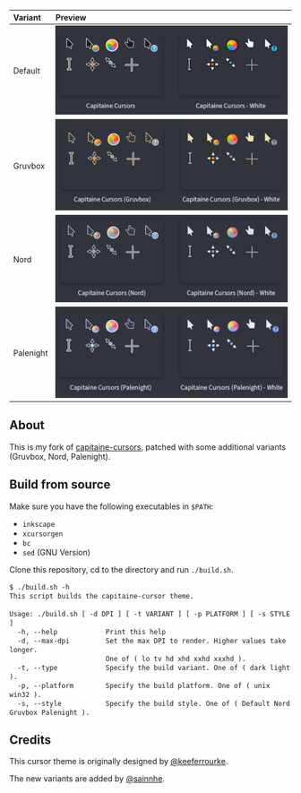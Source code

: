| Variant   | Preview                           |
| :-------- | :-------------------------------- |
| Default   | ![Default](./img/Default.png)     |
| Gruvbox   | ![Gruvbox](./img/Gruvbox.png)     |
| Nord      | ![Nord](./img/Nord.png)           |
| Palenight | ![Palenight](./img/Palenight.png) |

## About

This is my fork of [capitaine-cursors](https://github.com/keeferrourke/capitaine-cursors), patched with some additional variants (Gruvbox, Nord, Palenight).

## Build from source

Make sure you have the following executables in `$PATH`:

- `inkscape`
- `xcursorgen`
- `bc`
- `sed` (GNU Version)

Clone this repository, cd to the directory and run `./build.sh`.

```
$ ./build.sh -h
This script builds the capitaine-cursor theme.

Usage: ./build.sh [ -d DPI ] [ -t VARIANT ] [ -p PLATFORM ] [ -s STYLE ]
  -h, --help            Print this help
  -d, --max-dpi         Set the max DPI to render. Higher values take longer.
                        One of ( lo tv hd xhd xxhd xxxhd ).
  -t, --type            Specify the build variant. One of ( dark light ).
  -p, --platform        Specify the build platform. One of ( unix win32 ).
  -s, --style           Specify the build style. One of ( Default Nord Gruvbox Palenight ).
```

## Credits

This cursor theme is originally designed by [@keeferrourke](https://github.com/keeferrourke).

The new variants are added by [@sainnhe](https://github.com/sainnhe).
